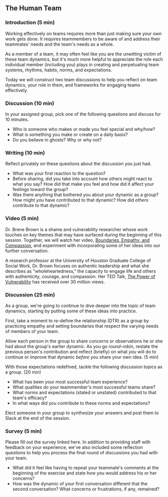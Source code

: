 ## The Human Team

### Introduction (5 min) 
Working effectively on teams requires more than just making sure your own work gets done. It requires teammembers to be aware of and address their teammates' needs and the team's needs as a whole. 

As a member of a team, it may often feel like you are the unwitting victim of these team dynamics, but it's much more helpful to appreciate the role each individual member (including you) plays in creating and perpetuating team systems, rhythms, habits, norms, and expectations. 

Today we will construct two team discussions to help you reflect on team dynamics, your role in them, and frameworks for engaging teams effectively. 

### Discussion (10 min)
In your assigned group, pick one of the following questions and discuss for 10 minutes. 
* Who is someone who makes or made you feel special and why/how?
* What is something you make or create on a daily basis?
* Do you believe in ghosts? Why or why not?

### Writing (10 min)
Reflect privately on these questions about the discussion you just had.
* What was your first reaction to the question?
* Before sharing, did you take into account how others might react to what you say? How did that make you feel and how did it affect your feelings toward the group?
* Was there anything that bothered you about your dynamic as a group? How might _you_ have contributed to that dynamic? How did _others_ contribute to that dynamic?

### Video (5 min)
Dr. Brene Brown is a shame and vulnerability researcher whose work touches on key themes that may have surfaced during the beginning of this session. Together, we will watch her video, [Boundaries, Empathy, and Compassion](https://www.youtube.com/watch?v=ecb6ExBaW80), and experiment with incorporating some of her ideas into our further conversation. 

A research professor at the University of Houston Graduate College of Social Work, Dr. Brown focuses on authentic leadership and what she describes as "wholeheartedness," the capacity to engage life and others with authenticity, courage, and compassion. Her TED Talk, [The Power of Vulnerability](https://www.ted.com/talks/brene_brown_on_vulnerability?language=en) has received over 30 million views. 

### Discussion (25 min)
As a group, we're going to continue to dive deeper into the topic of team dynamics, starting by putting some of these ideas into practice. 

First, take a moment to _re_-define the relationship (DTR) as a group by practicing empathy and setting boundaries that respect the varying needs of members of your team.

Allow each person in the group to share concerns or observations he or she had about the group's earlier dynamic. As you go *round-robin*, restate the previous person's contribution and reflect (briefly) on what _you_ will do to continue or improve that dynamic _before_ you share your own idea. (5 min)

With those expectations redefined, tackle the following discussion topics as a group. (20 min)
* What has been your most successful team experience? 
* What qualities do your teammember's most successful teams share?
* What norms and expectations (stated or unstated) contributed to that team's efficacy? 
* In what ways did you contribute to these norms and expectations? 

Elect someone in your group to synthesize your answers and post them to Slack at the end of the session. 

### Survey (5 min)
Please fill out the survey linked here. In addition to providing staff with feedback on your experience, we've also included some reflection questions to help you process the final round of discussions you had with your team.

* What did it feel like having to repeat your teammate's comments at the beginning of the exercise and state how you would address his or her concerns?
* How was the dynamic of your first conversation different that the second conversation? What concerns or frustrations, if any, remained?
